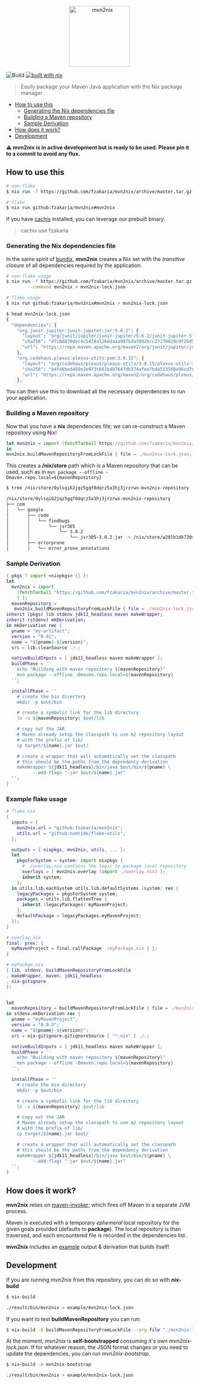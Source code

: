 <p align="center">
  <img src="logo.png" alt="mvn2nix" width="164" height="164">
</p>

![Build](https://github.com/fzakaria/mvn2nix/workflows/Build/badge.svg)
[![built with nix](https://builtwithnix.org/badge.svg)](https://builtwithnix.org)

> Easily package your Maven Java application with the Nix package manager.

<!--ts-->
* [How to use this](#how-to-use-this)
   * [Generating the Nix dependencies file](#generating-the-nix-dependencies-file)
   * [Building a Maven repository](#building-a-maven-repository)
   * [Sample Derivation](#sample-derivation)
* [How does it work?](#how-does-it-work)
* [Development](#development)
<!-- Added by: fmzakari, at: Mon Aug 24 21:40:20 PDT 2020 -->
<!--te-->

__:warning: mvn2nix is in active development but is ready to be used. Please pin it to a commit to avoid
any flux.__

## How to use this

```bash
# non-flake
$ nix run -f https://github.com/fzakaria/mvn2nix/archive/master.tar.gz --command mvn2nix

# flake
$ nix run github:fzakaria/mvn2nix#mvn2nix
```

If you have [cachix](https://cachix.org/) installed, you can leverage our prebuilt binary.
> cachix use fzakaria

### Generating the Nix dependencies file

In the same spirit of [bundix](https://github.com/nix-community/bundix), **mvn2nix** creates a Nix set with the
*transitive closure* of all dependencies required by the application.

```bash
# non-flake usage
$ nix run -f https://github.com/fzakaria/mvn2nix/archive/master.tar.gz \
        --command mvn2nix > mvn2nix-lock.json

# flake usage
$ nix run github:fzakaria/mvn2nix#mvn2nix > mvn2nix-lock.json

$ head mvn2nix-lock.json
{
  "dependencies": {
    "org.junit.jupiter:junit-jupiter:jar:5.6.2": {
      "layout": "org/junit/jupiter/junit-jupiter/5.6.2/junit-jupiter-5.6.2.jar",
      "sha256": "dfc0d870dec4c5428a126ddaaa987bdaf8026cc27270929c9f26d52f3030ac61",
      "url": "https://repo.maven.apache.org/maven2/org/junit/jupiter/junit-jupiter/5.6.2/junit-jupiter-5.6.2.jar"
    },
    "org.codehaus.plexus:plexus-utils:pom:3.0.15": {
      "layout": "org/codehaus/plexus/plexus-utils/3.0.15/plexus-utils-3.0.15.pom",
      "sha256": "b4fe0bed469e2e973c661b4b7647db374afee7bda513560e96cd780132308f0b",
      "url": "https://repo.maven.apache.org/maven2/org/codehaus/plexus/plexus-utils/3.0.15/plexus-utils-3.0.15.pom"
    },
```

You can then use this to download all the necessary dependencies to run your application.

### Building a Maven repository

Now that you have a **nix** dependencies file; we can re-construct a Maven repository using Nix!

```nix
let mvn2nix = import (fetchTarball https://github.com/fzakaria/mvn2nix/archive/master.tar.gz) { };
in
mvn2nix.buildMavenRepositoryFromLockFile { file = ./mvn2nix-lock.json; }
```

This creates a **/nix/store** path which is a Maven repository that can be used, such as in `mvn package --offline -Dmaven.repo.local=${mavenRepository}`

```bash
$ tree /nix/store/0ylsqi62jqz5gqf0dqrz5a3hj3jrzrwx-mvn2nix-repository | head

/nix/store/0ylsqi62jqz5gqf0dqrz5a3hj3jrzrwx-mvn2nix-repository
├── com
│   └── google
│       ├── code
│       │   └── findbugs
│       │       └── jsr305
│       │           └── 3.0.2
│       │               └── jsr305-3.0.2.jar -> /nix/store/w20lb1dk730v77qis8l6sjqpljwkyql7-jsr305-3.0.2.jar
│       ├── errorprone
│       │   └── error_prone_annotations
```

### Sample Derivation

```nix
{ pkgs ? import <nixpkgs> {} }:
let
  mvn2nix = import
    (fetchTarball "https://github.com/fzakaria/mvn2nix/archive/master.tar.gz")
    { };
  mavenRepository =
   mvn2nix.buildMavenRepositoryFromLockFile { file = ./mvn2nix-lock.json; };
inherit (pkgs) lib stdenv jdk11_headless maven makeWrapper;
inherit (stdenv) mkDerivation;
in mkDerivation rec {
  pname = "my-artifact";
  version = "0.01";
  name = "${pname}-${version}";
  src = lib.cleanSource ./.;

  nativeBuildInputs = [ jdk11_headless maven makeWrapper ];
  buildPhase = ''
    echo "Building with maven repository ${mavenRepository}"
    mvn package --offline -Dmaven.repo.local=${mavenRepository}
  '';

  installPhase = ''
    # create the bin directory
    mkdir -p $out/bin

    # create a symbolic link for the lib directory
    ln -s ${mavenRepository} $out/lib

    # copy out the JAR
    # Maven already setup the classpath to use m2 repository layout
    # with the prefix of lib/
    cp target/${name}.jar $out/

    # create a wrapper that will automatically set the classpath
    # this should be the paths from the dependency derivation
    makeWrapper ${jdk11_headless}/bin/java $out/bin/${pname} \
          --add-flags "-jar $out/${name}.jar"
  '';
}
```

### Example flake usage

```nix
# flake.nix
{
  inputs = {
    mvn2nix.url = "github:fzakaria/mvn2nix";
    utils.url = "github:numtide/flake-utils";
  };

  outputs = { nixpkgs, mvn2nix, utils, ... }:
  let
    pkgsForSystem = system: import nixpkgs {
      # ./overlay.nix contains the logic to package local repository
      overlays = [ mvn2nix.overlay (import ./overlay.nix) ];
      inherit system;
    };
  in utils.lib.eachSystem utils.lib.defaultSystems (system: rec {
    legacyPackages = pkgsForSystem system;
    packages = utils.lib.flattenTree {
      inherit (legacyPackages) myMavenProject;
    };
    defaultPackage = legacyPackages.myMavenProject;
  });
}
```

```nix
# overlay.nix
final: prev: {
  myMavenProject = final.callPackage ./myPackage.nix { };
}
```

```nix
# myPackge.nix
{ lib, stdenv, buildMavenRepositoryFromLockFile
, makeWrapper, maven, jdk11_headless
, nix-gitignore
}:


let
  mavenRepository = buildMavenRepositoryFromLockFile { file = ./mvn2nix-lock.json; };
in stdenv.mkDerivation rec {
  pname = "myMavenProject";
  version = "0.9.3";
  name = "${pname}-${version}";
  src = nix-gitignore.gitignoreSource [ "*.nix" ] ./.;

  nativeBuildInputs = [ jdk11_headless maven makeWrapper ];
  buildPhase = ''
    echo "Building with maven repository ${mavenRepository}"
    mvn package --offline -Dmaven.repo.local=${mavenRepository}
  '';

  installPhase = ''
    # create the bin directory
    mkdir -p $out/bin

    # create a symbolic link for the lib directory
    ln -s ${mavenRepository} $out/lib

    # copy out the JAR
    # Maven already setup the classpath to use m2 repository layout
    # with the prefix of lib/
    cp target/${name}.jar $out/

    # create a wrapper that will automatically set the classpath
    # this should be the paths from the dependency derivation
    makeWrapper ${jdk11_headless}/bin/java $out/bin/${pname} \
          --add-flags "-jar $out/${name}.jar"
  '';
}
```

## How does it work?

**mvn2nix** relies on [maven-invoker](https://maven.apache.org/shared/maven-invoker/); which fires off
Maven in a separate JVM process.

Maven is executed with a temporary *ephemeral* local repository for the given goals provided (defaults to **package**).
The local repository is than traversed, and each encountered file is recorded in the dependencies list.

**mvn2nix** includes an [example](examples/mvn2nix/default.nix) output & derivation that builds itself!

## Development

If you are running *mvn2nix* from this repository, you can do so with **nix-build**

```bash
$ nix-build

./result/bin/mvn2nix > example/mvn2nix-lock.json
```

If you want to test **buildMavenRepository** you can run:
```bash
$ nix-build -A buildMavenRepositoryFromLockFile --arg file "./mvn2nix-lock.json"
```

At the moment, _mvn2nix_ is **self-bootstrapped** consuming it's own _mvn2nix-lock.json_.
If for whatever reason, the JSON format changes or you need to update the dependencies, you can run _mvn2nix-bootstrap_.

```bash
$ nix-build -A mvn2nix-bootstrap

./result/bin/mvn2nix > example/mvn2nix-lock.json
```
